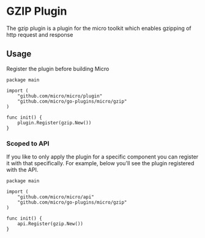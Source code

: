 # GZIP Plugin

The gzip plugin is a plugin for the micro toolkit which enables gzipping of http request and response

## Usage

Register the plugin before building Micro

```
package main

import (
	"github.com/micro/micro/plugin"
	"github.com/micro/go-plugins/micro/gzip"
)

func init() {
	plugin.Register(gzip.New())
}
```

### Scoped to API

If you like to only apply the plugin for a specific component you can register it with that specifically. 
For example, below you'll see the plugin registered with the API.

```
package main

import (
	"github.com/micro/micro/api"
	"github.com/micro/go-plugins/micro/gzip"
)

func init() {
	api.Register(gzip.New())
}
```
